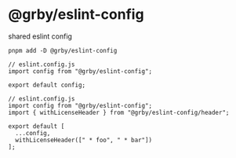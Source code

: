 # @grby/eslint-config

shared eslint config

```
pnpm add -D @grby/eslint-config
```

```
// eslint.config.js
import config from "@grby/eslint-config";

export default config;
```

```
// eslint.config.js
import config from "@grby/eslint-config";
import { withLicenseHeader } from "@grby/eslint-config/header";

export default [
  ...config,
  withLicenseHeader([" * foo", " * bar"])
];
```

